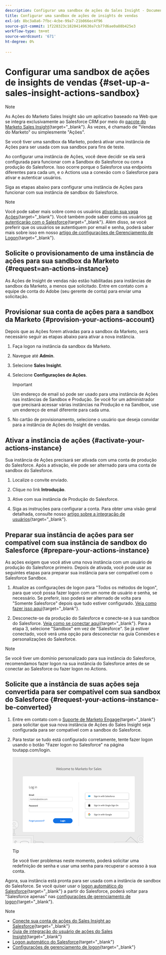 ```yaml
---
description: Configurar uma sandbox de ações do Sales Insight - Documentação do Marketo - Documentação do produto
title: Configurar uma sandbox de ações de insights de vendas
exl-id: 8bc3a8a6-7fbc-4cbe-99a7-21b066ec4f96
source-git-commit: 1f228323c18204149630a7cb77d6ae0a88b425e3
workflow-type: tm+mt
source-wordcount: '671'
ht-degree: 0%

---
```


# Configurar uma sandbox de ações de insights de vendas {#set-up-a-sales-insight-actions-sandbox}

>[!NOTE]
>
>As Ações do Marketo Sales Insight são um aplicativo baseado na Web que se integra exclusivamente ao Salesforce CRM por meio do [pacote do Marketo Sales Insight](/help/marketo/product-docs/marketo-sales-insight/msi-for-salesforce/installation/install-marketo-sales-insight-package-in-salesforce-appexchange.md){target="_blank"}. Às vezes, é chamado de &quot;Vendas do Marketo&quot; ou simplesmente &quot;Ações&quot;.

Se você tiver uma sandbox da Marketo, poderá ativar uma instância de Ações para ser usada com sua sandbox para fins de teste.

Ao configurar uma instância de Ações, você deve decidir se ela será configurada para funcionar com a Sandbox do Salesforce ou com a produção do Salesforce. Isso ocorre porque o Salesforce usa endpoints diferentes para cada um, e o Actions usa a conexão com o Salesforce para ativar e autenticar usuários.

Siga as etapas abaixo para configurar uma instância de Ações para funcionar com sua instância de sandbox do Salesforce.

>[!NOTE]
>
>Você pode saber mais sobre como os usuários [ativarão sua vaga Ações](/help/marketo/product-docs/marketo-sales-insight/actions/getting-started/sales-insight-actions-user-onboarding-checklist.md){target="_blank"}. Você também pode saber como os usuários [se autenticarão com o Salesforce](/help/marketo/product-docs/marketo-sales-insight/actions/admin/auto-login-from-salesforce.md){target="_blank"}. Além disso, se você preferir que os usuários se autentiquem por email e senha, poderá saber mais sobre isso em nosso [artigo de configurações de Gerenciamento de Logon](/help/marketo/product-docs/marketo-sales-insight/actions/admin/login-management-settings.md){target="_blank"}.

## Solicite o provisionamento de uma instância de ações para sua sandbox da Marketo {#request=an-actions-instance}

As Ações de Insight de vendas não estão habilitadas para instâncias de sandbox da Marketo, a menos que solicitado. Entre em contato com a equipe de conta do Adobe (seu gerente de conta) para enviar uma solicitação.

## Provisionar sua conta de ações para a sandbox da Marketo {#provision-your-actions-account}

Depois que as Ações forem ativadas para a sandbox da Marketo, será necessário seguir as etapas abaixo para ativar a nova instância.

1. Faça logon na instância da sandbox da Marketo.

1. Navegue até **Admin**.

1. Selecione **Sales Insight**.

1. Selecione **Configurações de Ações**.

   >[!IMPORTANT]
   >
   >Um endereço de email só pode ser usado para uma instância de Ações nas instâncias de Sandbox e Produção. Se você for um administrador que precisará acessar várias instâncias na Produção e na Sandbox, use um endereço de email diferente para cada uma.

1. No cartão de provisionamento, selecione o usuário que deseja convidar para a instância de Ações do Insight de vendas.

## Ativar a instância de ações {#activate-your-actions-instance}

Sua instância de Ações precisará ser ativada com uma conta de produção do Salesforce. Após a ativação, ele pode ser alternado para uma conta de sandbox do Salesforce.

1. Localize o convite enviado.

1. Clique no link **Introdução**.

1. Ative com sua instância de Produção do Salesforce.

1. Siga as instruções para configurar a conta. Para obter uma visão geral detalhada, consulte nosso [artigo sobre a integração de usuários](/help/marketo/product-docs/marketo-sales-insight/actions/getting-started/sales-insight-actions-user-onboarding-guide.md){target="_blank"}.

## Preparar sua instância de ações para ser compatível com sua instância de sandbox do Salesforce {#prepare-your-actions-instance}

As ações exigem que você ative uma nova instância com um usuário de produção do Salesforce primeiro. Depois de ativada, você pode usar as seguintes etapas para preparar sua instância para ser compatível com o Salesforce Sandbox.

1. Atualize as configurações de logon para &quot;Todos os métodos de logon&quot;, para que você possa fazer logon com um nome de usuário e senha, se necessário. Se preferir, isso poderá ser alternado de volta para &quot;Somente Salesforce&quot; depois que tudo estiver configurado. [Veja como fazer isso aqui](/help/marketo/product-docs/marketo-sales-insight/actions/admin/login-management-settings.md){target="_blank"}.

1. Desconecte-se da produção do Salesforce e conecte-se à sua sandbox do Salesforce. [Veja como se conectar aqui](/help/marketo/product-docs/marketo-sales-insight/actions/crm/salesforce-integration/connect-your-sales-insight-actions-account-to-salesforce.md){target="_blank"}. Para a etapa 3, selecione &quot;Sandbox&quot; em vez de &quot;Salesforce&quot;. Se já estiver conectado, você verá uma opção para desconectar na guia Conexões e personalizações do Salesforce.

>[!NOTE]
>
>Se você tiver um domínio personalizado para sua instância do Salesforce, recomendamos fazer logon na sua instância do Salesforce antes de se conectar ao Salesforce ou fazer logon no Actions.

## Solicite que a instância de suas ações seja convertida para ser compatível com sua sandbox do Salesforce {#request-your-actions-instance-be-converted}

1. Entre em contato com o [Suporte de Marketo Engage](https://nation.marketo.com/t5/support/ct-p/Support){target="_blank"} para solicitar que sua nova instância de Ações do Sales Insight seja configurada para ser compatível com a sandbox do Salesforce.

1. Para testar se tudo está configurado corretamente, tente fazer logon usando o botão &quot;Fazer logon no Salesforce&quot; na página toutapp.com/login.

   ![](assets/set-up-a-sales-insight-actions-sandbox-1.png)

   >[!TIP]
   >
   >Se você tiver problemas neste momento, poderá solicitar uma redefinição de senha e usar uma senha para recuperar o acesso à sua conta.

Agora, sua instância está pronta para ser usada com a instância de sandbox do Salesforce. Se você quiser usar o [logon automático do Salesforce](/help/marketo/product-docs/marketo-sales-insight/actions/admin/auto-login-from-salesforce.md){target="_blank"} a partir do Salesforce, poderá voltar para &quot;Salesforce apenas&quot; nas [configurações de gerenciamento de logon](/help/marketo/product-docs/marketo-sales-insight/actions/admin/login-management-settings.md){target="_blank"}.

>[!NOTE]
>
>* [Conecte sua conta de ações do Sales Insight ao Salesforce](/help/marketo/product-docs/marketo-sales-insight/actions/crm/salesforce-integration/connect-your-sales-insight-actions-account-to-salesforce.md){target="_blank"}
>* [Guia de integração do usuário de ações do Sales Insight](/help/marketo/product-docs/marketo-sales-insight/actions/getting-started/sales-insight-actions-user-onboarding-guide.md){target="_blank"}
>* [Logon automático do Salesforce](/help/marketo/product-docs/marketo-sales-insight/actions/admin/auto-login-from-salesforce.md){target="_blank"}
>* [Configurações de gerenciamento de logon](/help/marketo/product-docs/marketo-sales-insight/actions/admin/login-management-settings.md){target="_blank"}
